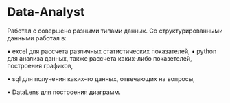 # Data-Analyst

Работал с совершено разными типами данных. Со структурированными данными работал в:

• excel для рассчета различных статистических показателей, 
• python для анализа данных, также рассчета каких-либо показетелей, построения графиков, 

• sql для получения каких-то данных, отвечающих на вопросы, 

• DataLens для построения диаграмм.
